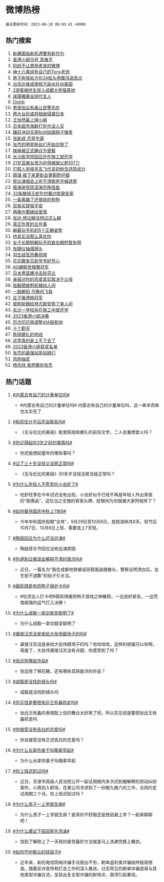 # 微博热榜

`最后更新时间：2023-08-28 06:03:41 +0800`

## 热门搜索

1. [新疆面临新机遇要有新作为](https://m.weibo.cn/search?containerid=100103type%3D1%26t%3D10%26q%3D%23%E6%96%B0%E7%96%86%E9%9D%A2%E4%B8%B4%E6%96%B0%E6%9C%BA%E9%81%87%E8%A6%81%E6%9C%89%E6%96%B0%E4%BD%9C%E4%B8%BA%23&stream_entry_id=51&isnewpage=1&extparam=seat%3D1%26stream_entry_id%3D51%26pos%3D0%26cate%3D10103%26c_type%3D51%26filter_type%3Drealtimehot%26dgr%3D0%26display_time%3D1693173819%26pre_seqid%3D1693173819471018434179&luicode=10000011&lfid=106003type%253D25%2526t%253D3%2526disable_hot%253D1%2526filter_type%253Drealtimehot)
1. [香港小姐10号 意难平](https://m.weibo.cn/search?containerid=100103type%3D1%26t%3D10%26q%3D%E9%A6%99%E6%B8%AF%E5%B0%8F%E5%A7%9010%E5%8F%B7+%E6%84%8F%E9%9A%BE%E5%B9%B3&stream_entry_id=31&isnewpage=1&extparam=seat%3D1%26filter_type%3Drealtimehot%26realpos%3D1%26pos%3D0%26band_rank%3D1%26c_type%3D31%26cate%3D5001%26lcate%3D5001%26stream_entry_id%3D31%26q%3D%25E9%25A6%2599%25E6%25B8%25AF%25E5%25B0%258F%25E5%25A7%259010%25E5%258F%25B7%2520%25E6%2584%258F%25E9%259A%25BE%25E5%25B9%25B3%26flag%3D2%26dgr%3D0%26display_time%3D1693173819%26pre_seqid%3D1693173819471018434179&luicode=10000011&lfid=106003type%253D25%2526t%253D3%2526disable_hot%253D1%2526filter_type%253Drealtimehot)
1. [妈妈不让周扬青发的微博](https://m.weibo.cn/search?containerid=100103type%3D1%26t%3D10%26q%3D%E5%A6%88%E5%A6%88%E4%B8%8D%E8%AE%A9%E5%91%A8%E6%89%AC%E9%9D%92%E5%8F%91%E7%9A%84%E5%BE%AE%E5%8D%9A&stream_entry_id=31&isnewpage=1&extparam=seat%3D1%26filter_type%3Drealtimehot%26realpos%3D2%26pos%3D1%26band_rank%3D2%26c_type%3D31%26cate%3D5001%26lcate%3D5001%26stream_entry_id%3D31%26q%3D%25E5%25A6%2588%25E5%25A6%2588%25E4%25B8%258D%25E8%25AE%25A9%25E5%2591%25A8%25E6%2589%25AC%25E9%259D%2592%25E5%258F%2591%25E7%259A%2584%25E5%25BE%25AE%25E5%258D%259A%26flag%3D2%26dgr%3D0%26display_time%3D1693173819%26pre_seqid%3D1693173819471018434179&luicode=10000011&lfid=106003type%253D25%2526t%253D3%2526disable_hot%253D1%2526filter_type%253Drealtimehot)
1. [神十六乘组有自己的Tony老师](https://m.weibo.cn/search?containerid=100103type%3D1%26t%3D10%26q%3D%23%E7%A5%9E%E5%8D%81%E5%85%AD%E4%B9%98%E7%BB%84%E6%9C%89%E8%87%AA%E5%B7%B1%E7%9A%84Tony%E8%80%81%E5%B8%88%23&stream_entry_id=31&isnewpage=1&extparam=seat%3D1%26filter_type%3Drealtimehot%26realpos%3D3%26pos%3D2%26band_rank%3D3%26c_type%3D31%26cate%3D5001%26lcate%3D5001%26stream_entry_id%3D31%26q%3D%2523%25E7%25A5%259E%25E5%258D%2581%25E5%2585%25AD%25E4%25B9%2598%25E7%25BB%2584%25E6%259C%2589%25E8%2587%25AA%25E5%25B7%25B1%25E7%259A%2584Tony%25E8%2580%2581%25E5%25B8%2588%2523%26flag%3D0%26dgr%3D0%26display_time%3D1693173819%26pre_seqid%3D1693173819471018434179&luicode=10000011&lfid=106003type%253D25%2526t%253D3%2526disable_hot%253D1%2526filter_type%253Drealtimehot)
1. [男子称按处方吃24粒头孢腹泻进急诊](https://m.weibo.cn/search?containerid=100103type%3D1%26t%3D10%26q%3D%23%E7%94%B7%E5%AD%90%E7%A7%B0%E6%8C%89%E5%A4%84%E6%96%B9%E5%90%8324%E7%B2%92%E5%A4%B4%E5%AD%A2%E8%85%B9%E6%B3%BB%E8%BF%9B%E6%80%A5%E8%AF%8A%23&stream_entry_id=31&isnewpage=1&extparam=seat%3D1%26filter_type%3Drealtimehot%26realpos%3D4%26pos%3D3%26band_rank%3D4%26c_type%3D31%26cate%3D5001%26lcate%3D5001%26stream_entry_id%3D31%26q%3D%2523%25E7%2594%25B7%25E5%25AD%2590%25E7%25A7%25B0%25E6%258C%2589%25E5%25A4%2584%25E6%2596%25B9%25E5%2590%258324%25E7%25B2%2592%25E5%25A4%25B4%25E5%25AD%25A2%25E8%2585%25B9%25E6%25B3%25BB%25E8%25BF%259B%25E6%2580%25A5%25E8%25AF%258A%2523%26flag%3D0%26dgr%3D0%26display_time%3D1693173819%26pre_seqid%3D1693173819471018434179&luicode=10000011&lfid=106003type%253D25%2526t%253D3%2526disable_hot%253D1%2526filter_type%253Drealtimehot)
1. [台风达维或使核污染水扑向美国](https://m.weibo.cn/search?containerid=100103type%3D1%26t%3D10%26q%3D%23%E5%8F%B0%E9%A3%8E%E8%BE%BE%E7%BB%B4%E6%88%96%E4%BD%BF%E6%A0%B8%E6%B1%A1%E6%9F%93%E6%B0%B4%E6%89%91%E5%90%91%E7%BE%8E%E5%9B%BD%23&stream_entry_id=31&isnewpage=1&extparam=seat%3D1%26filter_type%3Drealtimehot%26realpos%3D5%26pos%3D4%26band_rank%3D5%26c_type%3D31%26cate%3D5001%26lcate%3D5001%26stream_entry_id%3D31%26q%3D%2523%25E5%258F%25B0%25E9%25A3%258E%25E8%25BE%25BE%25E7%25BB%25B4%25E6%2588%2596%25E4%25BD%25BF%25E6%25A0%25B8%25E6%25B1%25A1%25E6%259F%2593%25E6%25B0%25B4%25E6%2589%2591%25E5%2590%2591%25E7%25BE%258E%25E5%259B%25BD%2523%26flag%3D0%26dgr%3D0%26display_time%3D1693173819%26pre_seqid%3D1693173819471018434179&luicode=10000011&lfid=106003type%253D25%2526t%253D3%2526disable_hot%253D1%2526filter_type%253Drealtimehot)
1. [2游客被终生禁入成都大熊猫基地](https://m.weibo.cn/search?containerid=100103type%3D1%26t%3D10%26q%3D%232%E6%B8%B8%E5%AE%A2%E8%A2%AB%E7%BB%88%E7%94%9F%E7%A6%81%E5%85%A5%E6%88%90%E9%83%BD%E5%A4%A7%E7%86%8A%E7%8C%AB%E5%9F%BA%E5%9C%B0%23&stream_entry_id=31&isnewpage=1&extparam=seat%3D1%26filter_type%3Drealtimehot%26realpos%3D6%26pos%3D5%26band_rank%3D6%26c_type%3D31%26cate%3D5001%26lcate%3D5001%26stream_entry_id%3D31%26q%3D%25232%25E6%25B8%25B8%25E5%25AE%25A2%25E8%25A2%25AB%25E7%25BB%2588%25E7%2594%259F%25E7%25A6%2581%25E5%2585%25A5%25E6%2588%2590%25E9%2583%25BD%25E5%25A4%25A7%25E7%2586%258A%25E7%258C%25AB%25E5%259F%25BA%25E5%259C%25B0%2523%26flag%3D0%26dgr%3D0%26display_time%3D1693173819%26pre_seqid%3D1693173819471018434179&luicode=10000011&lfid=106003type%253D25%2526t%253D3%2526disable_hot%253D1%2526filter_type%253Drealtimehot)
1. [戚薇雅鹿全球代言人](https://m.weibo.cn/search?containerid=100103type%3D1%26t%3D10%26q%3D%23%E6%88%9A%E8%96%87%E9%9B%85%E9%B9%BF%E5%85%A8%E7%90%83%E4%BB%A3%E8%A8%80%E4%BA%BA%23&stream_entry_id=31&isnewpage=1&extparam=seat%3D1%26adid%3D200669%26pos%3D6%26band_rank%3D7%26c_type%3D31%26is_ad_pos%3D1%26cate%3D5001%26lcate%3D5001%26topic_ad%3D1%26filter_type%3Drealtimehot%26stream_entry_id%3D31%26q%3D%2523%25E6%2588%259A%25E8%2596%2587%25E9%259B%2585%25E9%25B9%25BF%25E5%2585%25A8%25E7%2590%2583%25E4%25BB%25A3%25E8%25A8%2580%25E4%25BA%25BA%2523%26dgr%3D0%26display_time%3D1693173819%26pre_seqid%3D1693173819471018434179&luicode=10000011&lfid=106003type%253D25%2526t%253D3%2526disable_hot%253D1%2526filter_type%253Drealtimehot)
1. [Doinb](https://m.weibo.cn/search?containerid=100103type%3D1%26t%3D10%26q%3DDoinb&stream_entry_id=31&isnewpage=1&extparam=seat%3D1%26filter_type%3Drealtimehot%26realpos%3D7%26pos%3D7%26band_rank%3D7%26c_type%3D31%26cate%3D5001%26lcate%3D5001%26stream_entry_id%3D31%26q%3DDoinb%26flag%3D0%26dgr%3D0%26display_time%3D1693173819%26pre_seqid%3D1693173819471018434179&luicode=10000011&lfid=106003type%253D25%2526t%253D3%2526disable_hot%253D1%2526filter_type%253Drealtimehot)
1. [男孩怕瓜有毒让民警先吃](https://m.weibo.cn/search?containerid=100103type%3D1%26t%3D10%26q%3D%23%E7%94%B7%E5%AD%A9%E6%80%95%E7%93%9C%E6%9C%89%E6%AF%92%E8%AE%A9%E6%B0%91%E8%AD%A6%E5%85%88%E5%90%83%23&stream_entry_id=31&isnewpage=1&extparam=seat%3D1%26filter_type%3Drealtimehot%26realpos%3D8%26pos%3D8%26band_rank%3D8%26c_type%3D31%26cate%3D5001%26lcate%3D5001%26stream_entry_id%3D31%26q%3D%2523%25E7%2594%25B7%25E5%25AD%25A9%25E6%2580%2595%25E7%2593%259C%25E6%259C%2589%25E6%25AF%2592%25E8%25AE%25A9%25E6%25B0%2591%25E8%25AD%25A6%25E5%2585%2588%25E5%2590%2583%2523%26flag%3D32768%26dgr%3D0%26display_time%3D1693173819%26pre_seqid%3D1693173819471018434179&luicode=10000011&lfid=106003type%253D25%2526t%253D3%2526disable_hot%253D1%2526filter_type%253Drealtimehot)
1. [两大台风或将相继侵袭日本](https://m.weibo.cn/search?containerid=100103type%3D1%26t%3D10%26q%3D%23%E4%B8%A4%E5%A4%A7%E5%8F%B0%E9%A3%8E%E6%88%96%E5%B0%86%E7%9B%B8%E7%BB%A7%E4%BE%B5%E8%A2%AD%E6%97%A5%E6%9C%AC%23&stream_entry_id=31&isnewpage=1&extparam=seat%3D1%26filter_type%3Drealtimehot%26realpos%3D9%26pos%3D9%26band_rank%3D9%26c_type%3D31%26cate%3D5001%26lcate%3D5001%26stream_entry_id%3D31%26q%3D%2523%25E4%25B8%25A4%25E5%25A4%25A7%25E5%258F%25B0%25E9%25A3%258E%25E6%2588%2596%25E5%25B0%2586%25E7%259B%25B8%25E7%25BB%25A7%25E4%25BE%25B5%25E8%25A2%25AD%25E6%2597%25A5%25E6%259C%25AC%2523%26flag%3D0%26dgr%3D0%26display_time%3D1693173819%26pre_seqid%3D1693173819471018434179&luicode=10000011&lfid=106003type%253D25%2526t%253D3%2526disable_hot%253D1%2526filter_type%253Drealtimehot)
1. [王怡然最上镜小姐](https://m.weibo.cn/search?containerid=100103type%3D1%26t%3D10%26q%3D%23%E7%8E%8B%E6%80%A1%E7%84%B6%E6%9C%80%E4%B8%8A%E9%95%9C%E5%B0%8F%E5%A7%90%23&stream_entry_id=31&isnewpage=1&extparam=seat%3D1%26filter_type%3Drealtimehot%26realpos%3D10%26pos%3D10%26band_rank%3D10%26c_type%3D31%26cate%3D5001%26lcate%3D5001%26stream_entry_id%3D31%26q%3D%2523%25E7%258E%258B%25E6%2580%25A1%25E7%2584%25B6%25E6%259C%2580%25E4%25B8%258A%25E9%2595%259C%25E5%25B0%258F%25E5%25A7%2590%2523%26flag%3D0%26dgr%3D0%26display_time%3D1693173819%26pre_seqid%3D1693173819471018434179&luicode=10000011&lfid=106003type%253D25%2526t%253D3%2526disable_hot%253D1%2526filter_type%253Drealtimehot)
1. [日本超市海鲜打折也没人买](https://m.weibo.cn/search?containerid=100103type%3D1%26t%3D10%26q%3D%23%E6%97%A5%E6%9C%AC%E8%B6%85%E5%B8%82%E6%B5%B7%E9%B2%9C%E6%89%93%E6%8A%98%E4%B9%9F%E6%B2%A1%E4%BA%BA%E4%B9%B0%23&stream_entry_id=31&isnewpage=1&extparam=seat%3D1%26filter_type%3Drealtimehot%26realpos%3D11%26pos%3D11%26band_rank%3D11%26c_type%3D31%26cate%3D5001%26lcate%3D5001%26stream_entry_id%3D31%26q%3D%2523%25E6%2597%25A5%25E6%259C%25AC%25E8%25B6%2585%25E5%25B8%2582%25E6%25B5%25B7%25E9%25B2%259C%25E6%2589%2593%25E6%258A%2598%25E4%25B9%259F%25E6%25B2%25A1%25E4%25BA%25BA%25E4%25B9%25B0%2523%26flag%3D0%26dgr%3D0%26display_time%3D1693173819%26pre_seqid%3D1693173819471018434179&luicode=10000011&lfid=106003type%253D25%2526t%253D3%2526disable_hot%253D1%2526filter_type%253Drealtimehot)
1. [婚前冲动买房杭州姑娘肠子悔青](https://m.weibo.cn/search?containerid=100103type%3D1%26t%3D10%26q%3D%23%E5%A9%9A%E5%89%8D%E5%86%B2%E5%8A%A8%E4%B9%B0%E6%88%BF%E6%9D%AD%E5%B7%9E%E5%A7%91%E5%A8%98%E8%82%A0%E5%AD%90%E6%82%94%E9%9D%92%23&stream_entry_id=31&isnewpage=1&extparam=seat%3D1%26filter_type%3Drealtimehot%26realpos%3D12%26pos%3D12%26band_rank%3D12%26c_type%3D31%26cate%3D5001%26lcate%3D5001%26stream_entry_id%3D31%26q%3D%2523%25E5%25A9%259A%25E5%2589%258D%25E5%2586%25B2%25E5%258A%25A8%25E4%25B9%25B0%25E6%2588%25BF%25E6%259D%25AD%25E5%25B7%259E%25E5%25A7%2591%25E5%25A8%2598%25E8%2582%25A0%25E5%25AD%2590%25E6%2582%2594%25E9%259D%2592%2523%26flag%3D0%26dgr%3D0%26display_time%3D1693173819%26pre_seqid%3D1693173819471018434179&luicode=10000011&lfid=106003type%253D25%2526t%253D3%2526disable_hot%253D1%2526filter_type%253Drealtimehot)
1. [张新成 杰哥牛逼](https://m.weibo.cn/search?containerid=100103type%3D1%26t%3D10%26q%3D%E5%BC%A0%E6%96%B0%E6%88%90+%E6%9D%B0%E5%93%A5%E7%89%9B%E9%80%BC&stream_entry_id=31&isnewpage=1&extparam=seat%3D1%26filter_type%3Drealtimehot%26realpos%3D13%26pos%3D13%26band_rank%3D13%26c_type%3D31%26cate%3D5001%26lcate%3D5001%26stream_entry_id%3D31%26q%3D%25E5%25BC%25A0%25E6%2596%25B0%25E6%2588%2590%2520%25E6%259D%25B0%25E5%2593%25A5%25E7%2589%259B%25E9%2580%25BC%26flag%3D0%26dgr%3D0%26display_time%3D1693173819%26pre_seqid%3D1693173819471018434179&luicode=10000011&lfid=106003type%253D25%2526t%253D3%2526disable_hot%253D1%2526filter_type%253Drealtimehot)
1. [张杰的明星粉丝们开始合照了](https://m.weibo.cn/search?containerid=100103type%3D1%26t%3D10%26q%3D%23%E5%BC%A0%E6%9D%B0%E7%9A%84%E6%98%8E%E6%98%9F%E7%B2%89%E4%B8%9D%E4%BB%AC%E5%BC%80%E5%A7%8B%E5%90%88%E7%85%A7%E4%BA%86%23&stream_entry_id=31&isnewpage=1&extparam=seat%3D1%26filter_type%3Drealtimehot%26realpos%3D14%26pos%3D14%26band_rank%3D14%26c_type%3D31%26cate%3D5001%26lcate%3D5001%26stream_entry_id%3D31%26q%3D%2523%25E5%25BC%25A0%25E6%259D%25B0%25E7%259A%2584%25E6%2598%258E%25E6%2598%259F%25E7%25B2%2589%25E4%25B8%259D%25E4%25BB%25AC%25E5%25BC%2580%25E5%25A7%258B%25E5%2590%2588%25E7%2585%25A7%25E4%25BA%2586%2523%26flag%3D0%26dgr%3D0%26display_time%3D1693173819%26pre_seqid%3D1693173819471018434179&luicode=10000011&lfid=106003type%253D25%2526t%253D3%2526disable_hot%253D1%2526filter_type%253Drealtimehot)
1. [妹妹被正式确诊为曾毅](https://m.weibo.cn/search?containerid=100103type%3D1%26t%3D10%26q%3D%23%E5%A6%B9%E5%A6%B9%E8%A2%AB%E6%AD%A3%E5%BC%8F%E7%A1%AE%E8%AF%8A%E4%B8%BA%E6%9B%BE%E6%AF%85%23&stream_entry_id=31&isnewpage=1&extparam=seat%3D1%26filter_type%3Drealtimehot%26realpos%3D15%26pos%3D15%26band_rank%3D15%26c_type%3D31%26cate%3D5001%26lcate%3D5001%26stream_entry_id%3D31%26q%3D%2523%25E5%25A6%25B9%25E5%25A6%25B9%25E8%25A2%25AB%25E6%25AD%25A3%25E5%25BC%258F%25E7%25A1%25AE%25E8%25AF%258A%25E4%25B8%25BA%25E6%259B%25BE%25E6%25AF%2585%2523%26flag%3D2%26dgr%3D0%26display_time%3D1693173819%26pre_seqid%3D1693173819471018434179&luicode=10000011&lfid=106003type%253D25%2526t%253D3%2526disable_hot%253D1%2526filter_type%253Drealtimehot)
1. [长沙医学院回应还在施工就开学](https://m.weibo.cn/search?containerid=100103type%3D1%26t%3D10%26q%3D%23%E9%95%BF%E6%B2%99%E5%8C%BB%E5%AD%A6%E9%99%A2%E5%9B%9E%E5%BA%94%E8%BF%98%E5%9C%A8%E6%96%BD%E5%B7%A5%E5%B0%B1%E5%BC%80%E5%AD%A6%23&stream_entry_id=31&isnewpage=1&extparam=seat%3D1%26filter_type%3Drealtimehot%26realpos%3D16%26pos%3D16%26band_rank%3D16%26c_type%3D31%26cate%3D5001%26lcate%3D5001%26stream_entry_id%3D31%26q%3D%2523%25E9%2595%25BF%25E6%25B2%2599%25E5%258C%25BB%25E5%25AD%25A6%25E9%2599%25A2%25E5%259B%259E%25E5%25BA%2594%25E8%25BF%2598%25E5%259C%25A8%25E6%2596%25BD%25E5%25B7%25A5%25E5%25B0%25B1%25E5%25BC%2580%25E5%25AD%25A6%2523%26flag%3D0%26dgr%3D0%26display_time%3D1693173819%26pre_seqid%3D1693173819471018434179&luicode=10000011&lfid=106003type%253D25%2526t%253D3%2526disable_hot%253D1%2526filter_type%253Drealtimehot)
1. [21岁亚裔女孩为护母被继父刺107刀](https://m.weibo.cn/search?containerid=100103type%3D1%26t%3D10%26q%3D%2321%E5%B2%81%E4%BA%9A%E8%A3%94%E5%A5%B3%E5%AD%A9%E4%B8%BA%E6%8A%A4%E6%AF%8D%E8%A2%AB%E7%BB%A7%E7%88%B6%E5%88%BA107%E5%88%80%23&stream_entry_id=31&isnewpage=1&extparam=seat%3D1%26filter_type%3Drealtimehot%26realpos%3D17%26pos%3D17%26band_rank%3D17%26c_type%3D31%26cate%3D5001%26lcate%3D5001%26stream_entry_id%3D31%26q%3D%252321%25E5%25B2%2581%25E4%25BA%259A%25E8%25A3%2594%25E5%25A5%25B3%25E5%25AD%25A9%25E4%25B8%25BA%25E6%258A%25A4%25E6%25AF%258D%25E8%25A2%25AB%25E7%25BB%25A7%25E7%2588%25B6%25E5%2588%25BA107%25E5%2588%2580%2523%26flag%3D0%26dgr%3D0%26display_time%3D1693173819%26pre_seqid%3D1693173819471018434179&luicode=10000011&lfid=106003type%253D25%2526t%253D3%2526disable_hot%253D1%2526filter_type%253Drealtimehot)
1. [打假人举报辛吉飞代言奶粉含违禁成分](https://m.weibo.cn/search?containerid=100103type%3D1%26t%3D10%26q%3D%23%E6%89%93%E5%81%87%E4%BA%BA%E4%B8%BE%E6%8A%A5%E8%BE%9B%E5%90%89%E9%A3%9E%E4%BB%A3%E8%A8%80%E5%A5%B6%E7%B2%89%E5%90%AB%E8%BF%9D%E7%A6%81%E6%88%90%E5%88%86%23&stream_entry_id=31&isnewpage=1&extparam=seat%3D1%26filter_type%3Drealtimehot%26realpos%3D18%26pos%3D18%26band_rank%3D18%26c_type%3D31%26cate%3D5001%26lcate%3D5001%26stream_entry_id%3D31%26q%3D%2523%25E6%2589%2593%25E5%2581%2587%25E4%25BA%25BA%25E4%25B8%25BE%25E6%258A%25A5%25E8%25BE%259B%25E5%2590%2589%25E9%25A3%259E%25E4%25BB%25A3%25E8%25A8%2580%25E5%25A5%25B6%25E7%25B2%2589%25E5%2590%25AB%25E8%25BF%259D%25E7%25A6%2581%25E6%2588%2590%25E5%2588%2586%2523%26flag%3D1%26dgr%3D0%26display_time%3D1693173819%26pre_seqid%3D1693173819471018434179&luicode=10000011&lfid=106003type%253D25%2526t%253D3%2526disable_hot%253D1%2526filter_type%253Drealtimehot)
1. [顾漫 接下来更新会更斟酌仔细](https://m.weibo.cn/search?containerid=100103type%3D1%26t%3D10%26q%3D%E9%A1%BE%E6%BC%AB+%E6%8E%A5%E4%B8%8B%E6%9D%A5%E6%9B%B4%E6%96%B0%E4%BC%9A%E6%9B%B4%E6%96%9F%E9%85%8C%E4%BB%94%E7%BB%86&stream_entry_id=31&isnewpage=1&extparam=seat%3D1%26filter_type%3Drealtimehot%26realpos%3D19%26pos%3D19%26band_rank%3D19%26c_type%3D31%26cate%3D5001%26lcate%3D5001%26stream_entry_id%3D31%26q%3D%25E9%25A1%25BE%25E6%25BC%25AB%2520%25E6%258E%25A5%25E4%25B8%258B%25E6%259D%25A5%25E6%259B%25B4%25E6%2596%25B0%25E4%25BC%259A%25E6%259B%25B4%25E6%2596%259F%25E9%2585%258C%25E4%25BB%2594%25E7%25BB%2586%26flag%3D0%26dgr%3D0%26display_time%3D1693173819%26pre_seqid%3D1693173819471018434179&luicode=10000011&lfid=106003type%253D25%2526t%253D3%2526disable_hot%253D1%2526filter_type%253Drealtimehot)
1. [观众演唱会上听不清歌声齐喊退票](https://m.weibo.cn/search?containerid=100103type%3D1%26t%3D10%26q%3D%23%E8%A7%82%E4%BC%97%E6%BC%94%E5%94%B1%E4%BC%9A%E4%B8%8A%E5%90%AC%E4%B8%8D%E6%B8%85%E6%AD%8C%E5%A3%B0%E9%BD%90%E5%96%8A%E9%80%80%E7%A5%A8%23&stream_entry_id=31&isnewpage=1&extparam=seat%3D1%26filter_type%3Drealtimehot%26realpos%3D20%26pos%3D20%26band_rank%3D20%26c_type%3D31%26cate%3D5001%26lcate%3D5001%26stream_entry_id%3D31%26q%3D%2523%25E8%25A7%2582%25E4%25BC%2597%25E6%25BC%2594%25E5%2594%25B1%25E4%25BC%259A%25E4%25B8%258A%25E5%2590%25AC%25E4%25B8%258D%25E6%25B8%2585%25E6%25AD%258C%25E5%25A3%25B0%25E9%25BD%2590%25E5%2596%258A%25E9%2580%2580%25E7%25A5%25A8%2523%26flag%3D0%26dgr%3D0%26display_time%3D1693173819%26pre_seqid%3D1693173819471018434179&luicode=10000011&lfid=106003type%253D25%2526t%253D3%2526disable_hot%253D1%2526filter_type%253Drealtimehot)
1. [俄海岸惊现深海恐怖怪鱼](https://m.weibo.cn/search?containerid=100103type%3D1%26t%3D10%26q%3D%23%E4%BF%84%E6%B5%B7%E5%B2%B8%E6%83%8A%E7%8E%B0%E6%B7%B1%E6%B5%B7%E6%81%90%E6%80%96%E6%80%AA%E9%B1%BC%23&stream_entry_id=31&isnewpage=1&extparam=seat%3D1%26filter_type%3Drealtimehot%26realpos%3D21%26pos%3D21%26band_rank%3D21%26c_type%3D31%26cate%3D5001%26lcate%3D5001%26stream_entry_id%3D31%26q%3D%2523%25E4%25BF%2584%25E6%25B5%25B7%25E5%25B2%25B8%25E6%2583%258A%25E7%258E%25B0%25E6%25B7%25B1%25E6%25B5%25B7%25E6%2581%2590%25E6%2580%2596%25E6%2580%25AA%25E9%25B1%25BC%2523%26flag%3D2%26dgr%3D0%26display_time%3D1693173819%26pre_seqid%3D1693173819471018434179&luicode=10000011&lfid=106003type%253D25%2526t%253D3%2526disable_hot%253D1%2526filter_type%253Drealtimehot)
1. [32条眼镜王蛇在村寨边筑窝安家](https://m.weibo.cn/search?containerid=100103type%3D1%26t%3D10%26q%3D%2332%E6%9D%A1%E7%9C%BC%E9%95%9C%E7%8E%8B%E8%9B%87%E5%9C%A8%E6%9D%91%E5%AF%A8%E8%BE%B9%E7%AD%91%E7%AA%9D%E5%AE%89%E5%AE%B6%23&stream_entry_id=31&isnewpage=1&extparam=seat%3D1%26filter_type%3Drealtimehot%26realpos%3D22%26pos%3D22%26band_rank%3D22%26c_type%3D31%26cate%3D5001%26lcate%3D5001%26stream_entry_id%3D31%26q%3D%252332%25E6%259D%25A1%25E7%259C%25BC%25E9%2595%259C%25E7%258E%258B%25E8%259B%2587%25E5%259C%25A8%25E6%259D%2591%25E5%25AF%25A8%25E8%25BE%25B9%25E7%25AD%2591%25E7%25AA%259D%25E5%25AE%2589%25E5%25AE%25B6%2523%26flag%3D0%26dgr%3D0%26display_time%3D1693173819%26pre_seqid%3D1693173819471018434179&luicode=10000011&lfid=106003type%253D25%2526t%253D3%2526disable_hot%253D1%2526filter_type%253Drealtimehot)
1. [一条离婚了还带娃的狗狗](https://m.weibo.cn/search?containerid=100103type%3D1%26t%3D10%26q%3D%E4%B8%80%E6%9D%A1%E7%A6%BB%E5%A9%9A%E4%BA%86%E8%BF%98%E5%B8%A6%E5%A8%83%E7%9A%84%E7%8B%97%E7%8B%97&stream_entry_id=31&isnewpage=1&extparam=seat%3D1%26filter_type%3Drealtimehot%26realpos%3D23%26pos%3D23%26band_rank%3D23%26c_type%3D31%26cate%3D5001%26lcate%3D5001%26stream_entry_id%3D31%26q%3D%25E4%25B8%2580%25E6%259D%25A1%25E7%25A6%25BB%25E5%25A9%259A%25E4%25BA%2586%25E8%25BF%2598%25E5%25B8%25A6%25E5%25A8%2583%25E7%259A%2584%25E7%258B%2597%25E7%258B%2597%26flag%3D0%26dgr%3D0%26display_time%3D1693173819%26pre_seqid%3D1693173819471018434179&luicode=10000011&lfid=106003type%253D25%2526t%253D3%2526disable_hot%253D1%2526filter_type%253Drealtimehot)
1. [尼格买提报平安](https://m.weibo.cn/search?containerid=100103type%3D1%26t%3D10%26q%3D%23%E5%B0%BC%E6%A0%BC%E4%B9%B0%E6%8F%90%E6%8A%A5%E5%B9%B3%E5%AE%89%23&stream_entry_id=31&isnewpage=1&extparam=seat%3D1%26filter_type%3Drealtimehot%26realpos%3D24%26pos%3D24%26band_rank%3D24%26c_type%3D31%26cate%3D5001%26lcate%3D5001%26stream_entry_id%3D31%26q%3D%2523%25E5%25B0%25BC%25E6%25A0%25BC%25E4%25B9%25B0%25E6%258F%2590%25E6%258A%25A5%25E5%25B9%25B3%25E5%25AE%2589%2523%26flag%3D0%26dgr%3D0%26display_time%3D1693173819%26pre_seqid%3D1693173819471018434179&luicode=10000011&lfid=106003type%253D25%2526t%253D3%2526disable_hot%253D1%2526filter_type%253Drealtimehot)
1. [再晚也要嫁给爱情](https://m.weibo.cn/search?containerid=100103type%3D1%26t%3D10%26q%3D%E5%86%8D%E6%99%9A%E4%B9%9F%E8%A6%81%E5%AB%81%E7%BB%99%E7%88%B1%E6%83%85&stream_entry_id=31&isnewpage=1&extparam=seat%3D1%26filter_type%3Drealtimehot%26realpos%3D25%26pos%3D25%26band_rank%3D25%26c_type%3D31%26cate%3D5001%26lcate%3D5001%26stream_entry_id%3D31%26q%3D%25E5%2586%258D%25E6%2599%259A%25E4%25B9%259F%25E8%25A6%2581%25E5%25AB%2581%25E7%25BB%2599%25E7%2588%25B1%25E6%2583%2585%26flag%3D0%26dgr%3D0%26display_time%3D1693173819%26pre_seqid%3D1693173819471018434179&luicode=10000011&lfid=106003type%253D25%2526t%253D3%2526disable_hot%253D1%2526filter_type%253Drealtimehot)
1. [张远 想过糊没想过这么糊](https://m.weibo.cn/search?containerid=100103type%3D1%26t%3D10%26q%3D%E5%BC%A0%E8%BF%9C+%E6%83%B3%E8%BF%87%E7%B3%8A%E6%B2%A1%E6%83%B3%E8%BF%87%E8%BF%99%E4%B9%88%E7%B3%8A&stream_entry_id=31&isnewpage=1&extparam=seat%3D1%26filter_type%3Drealtimehot%26realpos%3D26%26pos%3D26%26band_rank%3D26%26c_type%3D31%26cate%3D5001%26lcate%3D5001%26stream_entry_id%3D31%26q%3D%25E5%25BC%25A0%25E8%25BF%259C%2520%25E6%2583%25B3%25E8%25BF%2587%25E7%25B3%258A%25E6%25B2%25A1%25E6%2583%25B3%25E8%25BF%2587%25E8%25BF%2599%25E4%25B9%2588%25E7%25B3%258A%26flag%3D0%26dgr%3D0%26display_time%3D1693173819%26pre_seqid%3D1693173819471018434179&luicode=10000011&lfid=106003type%253D25%2526t%253D3%2526disable_hot%253D1%2526filter_type%253Drealtimehot)
1. [真正伤胃的五件事](https://m.weibo.cn/search?containerid=100103type%3D1%26t%3D10%26q%3D%E7%9C%9F%E6%AD%A3%E4%BC%A4%E8%83%83%E7%9A%84%E4%BA%94%E4%BB%B6%E4%BA%8B&stream_entry_id=31&isnewpage=1&extparam=seat%3D1%26filter_type%3Drealtimehot%26realpos%3D27%26pos%3D27%26band_rank%3D27%26c_type%3D31%26cate%3D5001%26lcate%3D5001%26stream_entry_id%3D31%26q%3D%25E7%259C%259F%25E6%25AD%25A3%25E4%25BC%25A4%25E8%2583%2583%25E7%259A%2584%25E4%25BA%2594%25E4%25BB%25B6%25E4%25BA%258B%26flag%3D0%26dgr%3D0%26display_time%3D1693173819%26pre_seqid%3D1693173819471018434179&luicode=10000011&lfid=106003type%253D25%2526t%253D3%2526disable_hot%253D1%2526filter_type%253Drealtimehot)
1. [躺着玩手机的5个正确姿势](https://m.weibo.cn/search?containerid=100103type%3D1%26t%3D10%26q%3D%23%E8%BA%BA%E7%9D%80%E7%8E%A9%E6%89%8B%E6%9C%BA%E7%9A%845%E4%B8%AA%E6%AD%A3%E7%A1%AE%E5%A7%BF%E5%8A%BF%23&stream_entry_id=31&isnewpage=1&extparam=seat%3D1%26filter_type%3Drealtimehot%26realpos%3D28%26pos%3D28%26band_rank%3D28%26c_type%3D31%26cate%3D5001%26lcate%3D5001%26stream_entry_id%3D31%26q%3D%2523%25E8%25BA%25BA%25E7%259D%2580%25E7%258E%25A9%25E6%2589%258B%25E6%259C%25BA%25E7%259A%25845%25E4%25B8%25AA%25E6%25AD%25A3%25E7%25A1%25AE%25E5%25A7%25BF%25E5%258A%25BF%2523%26flag%3D0%26dgr%3D0%26display_time%3D1693173819%26pre_seqid%3D1693173819471018434179&luicode=10000011&lfid=106003type%253D25%2526t%253D3%2526disable_hot%253D1%2526filter_type%253Drealtimehot)
1. [他其实没那么喜欢你](https://m.weibo.cn/search?containerid=100103type%3D1%26t%3D10%26q%3D%E4%BB%96%E5%85%B6%E5%AE%9E%E6%B2%A1%E9%82%A3%E4%B9%88%E5%96%9C%E6%AC%A2%E4%BD%A0&stream_entry_id=31&isnewpage=1&extparam=seat%3D1%26filter_type%3Drealtimehot%26realpos%3D29%26pos%3D29%26band_rank%3D29%26c_type%3D31%26cate%3D5001%26lcate%3D5001%26stream_entry_id%3D31%26q%3D%25E4%25BB%2596%25E5%2585%25B6%25E5%25AE%259E%25E6%25B2%25A1%25E9%2582%25A3%25E4%25B9%2588%25E5%2596%259C%25E6%25AC%25A2%25E4%25BD%25A0%26flag%3D0%26dgr%3D0%26display_time%3D1693173819%26pre_seqid%3D1693173819471018434179&luicode=10000011&lfid=106003type%253D25%2526t%253D3%2526disable_hot%253D1%2526filter_type%253Drealtimehot)
1. [女子长期侧躺玩手机致右眼短暂失明](https://m.weibo.cn/search?containerid=100103type%3D1%26t%3D10%26q%3D%23%E5%A5%B3%E5%AD%90%E9%95%BF%E6%9C%9F%E4%BE%A7%E8%BA%BA%E7%8E%A9%E6%89%8B%E6%9C%BA%E8%87%B4%E5%8F%B3%E7%9C%BC%E7%9F%AD%E6%9A%82%E5%A4%B1%E6%98%8E%23&stream_entry_id=31&isnewpage=1&extparam=seat%3D1%26filter_type%3Drealtimehot%26realpos%3D30%26pos%3D30%26band_rank%3D30%26c_type%3D31%26cate%3D5001%26lcate%3D5001%26stream_entry_id%3D31%26q%3D%2523%25E5%25A5%25B3%25E5%25AD%2590%25E9%2595%25BF%25E6%259C%259F%25E4%25BE%25A7%25E8%25BA%25BA%25E7%258E%25A9%25E6%2589%258B%25E6%259C%25BA%25E8%2587%25B4%25E5%258F%25B3%25E7%259C%25BC%25E7%259F%25AD%25E6%259A%2582%25E5%25A4%25B1%25E6%2598%258E%2523%26flag%3D0%26dgr%3D0%26display_time%3D1693173819%26pre_seqid%3D1693173819471018434179&luicode=10000011&lfid=106003type%253D25%2526t%253D3%2526disable_hot%253D1%2526filter_type%253Drealtimehot)
1. [张婧仪抽烟镜头](https://m.weibo.cn/search?containerid=100103type%3D1%26t%3D10%26q%3D%23%E5%BC%A0%E5%A9%A7%E4%BB%AA%E6%8A%BD%E7%83%9F%E9%95%9C%E5%A4%B4%23&stream_entry_id=31&isnewpage=1&extparam=seat%3D1%26filter_type%3Drealtimehot%26realpos%3D31%26pos%3D31%26band_rank%3D31%26c_type%3D31%26cate%3D5001%26lcate%3D5001%26stream_entry_id%3D31%26q%3D%2523%25E5%25BC%25A0%25E5%25A9%25A7%25E4%25BB%25AA%25E6%258A%25BD%25E7%2583%259F%25E9%2595%259C%25E5%25A4%25B4%2523%26flag%3D0%26dgr%3D0%26display_time%3D1693173819%26pre_seqid%3D1693173819471018434179&luicode=10000011&lfid=106003type%253D25%2526t%253D3%2526disable_hot%253D1%2526filter_type%253Drealtimehot)
1. [羽生结弦热舞视频](https://m.weibo.cn/search?containerid=100103type%3D1%26t%3D10%26q%3D%E7%BE%BD%E7%94%9F%E7%BB%93%E5%BC%A6%E7%83%AD%E8%88%9E%E8%A7%86%E9%A2%91&stream_entry_id=31&isnewpage=1&extparam=seat%3D1%26filter_type%3Drealtimehot%26realpos%3D32%26pos%3D32%26band_rank%3D32%26c_type%3D31%26cate%3D5001%26lcate%3D5001%26stream_entry_id%3D31%26q%3D%25E7%25BE%25BD%25E7%2594%259F%25E7%25BB%2593%25E5%25BC%25A6%25E7%2583%25AD%25E8%2588%259E%25E8%25A7%2586%25E9%25A2%2591%26flag%3D0%26dgr%3D0%26display_time%3D1693173819%26pre_seqid%3D1693173819471018434179&luicode=10000011&lfid=106003type%253D25%2526t%253D3%2526disable_hot%253D1%2526filter_type%253Drealtimehot)
1. [花花醒来见到爷爷好开心](https://m.weibo.cn/search?containerid=100103type%3D1%26t%3D10%26q%3D%E8%8A%B1%E8%8A%B1%E9%86%92%E6%9D%A5%E8%A7%81%E5%88%B0%E7%88%B7%E7%88%B7%E5%A5%BD%E5%BC%80%E5%BF%83&stream_entry_id=31&isnewpage=1&extparam=seat%3D1%26filter_type%3Drealtimehot%26realpos%3D33%26pos%3D33%26band_rank%3D33%26c_type%3D31%26cate%3D5001%26lcate%3D5001%26stream_entry_id%3D31%26q%3D%25E8%258A%25B1%25E8%258A%25B1%25E9%2586%2592%25E6%259D%25A5%25E8%25A7%2581%25E5%2588%25B0%25E7%2588%25B7%25E7%2588%25B7%25E5%25A5%25BD%25E5%25BC%2580%25E5%25BF%2583%26flag%3D0%26dgr%3D0%26display_time%3D1693173819%26pre_seqid%3D1693173819471018434179&luicode=10000011&lfid=106003type%253D25%2526t%253D3%2526disable_hot%253D1%2526filter_type%253Drealtimehot)
1. [AG蝉联世锦赛冠军](https://m.weibo.cn/search?containerid=100103type%3D1%26t%3D10%26q%3D%23AG%E8%9D%89%E8%81%94%E4%B8%96%E9%94%A6%E8%B5%9B%E5%86%A0%E5%86%9B%23&stream_entry_id=31&isnewpage=1&extparam=seat%3D1%26filter_type%3Drealtimehot%26realpos%3D34%26pos%3D34%26band_rank%3D34%26c_type%3D31%26cate%3D5001%26lcate%3D5001%26stream_entry_id%3D31%26q%3D%2523AG%25E8%259D%2589%25E8%2581%2594%25E4%25B8%2596%25E9%2594%25A6%25E8%25B5%259B%25E5%2586%25A0%25E5%2586%259B%2523%26flag%3D0%26dgr%3D0%26display_time%3D1693173819%26pre_seqid%3D1693173819471018434179&luicode=10000011&lfid=106003type%253D25%2526t%253D3%2526disable_hot%253D1%2526filter_type%253Drealtimehot)
1. [日本男篮爆冷击败芬兰](https://m.weibo.cn/search?containerid=100103type%3D1%26t%3D10%26q%3D%23%E6%97%A5%E6%9C%AC%E7%94%B7%E7%AF%AE%E7%88%86%E5%86%B7%E5%87%BB%E8%B4%A5%E8%8A%AC%E5%85%B0%23&stream_entry_id=31&isnewpage=1&extparam=seat%3D1%26filter_type%3Drealtimehot%26realpos%3D35%26pos%3D35%26band_rank%3D35%26c_type%3D31%26cate%3D5001%26lcate%3D5001%26stream_entry_id%3D31%26q%3D%2523%25E6%2597%25A5%25E6%259C%25AC%25E7%2594%25B7%25E7%25AF%25AE%25E7%2588%2586%25E5%2586%25B7%25E5%2587%25BB%25E8%25B4%25A5%25E8%258A%25AC%25E5%2585%25B0%2523%26flag%3D0%26dgr%3D0%26display_time%3D1693173819%26pre_seqid%3D1693173819471018434179&luicode=10000011&lfid=106003type%253D25%2526t%253D3%2526disable_hot%253D1%2526filter_type%253Drealtimehot)
1. [亲戚对你的态度其实取决于父母](https://m.weibo.cn/search?containerid=100103type%3D1%26t%3D10%26q%3D%23%E4%BA%B2%E6%88%9A%E5%AF%B9%E4%BD%A0%E7%9A%84%E6%80%81%E5%BA%A6%E5%85%B6%E5%AE%9E%E5%8F%96%E5%86%B3%E4%BA%8E%E7%88%B6%E6%AF%8D%23&stream_entry_id=31&isnewpage=1&extparam=seat%3D1%26filter_type%3Drealtimehot%26realpos%3D36%26pos%3D36%26band_rank%3D36%26c_type%3D31%26cate%3D5001%26lcate%3D5001%26stream_entry_id%3D31%26q%3D%2523%25E4%25BA%25B2%25E6%2588%259A%25E5%25AF%25B9%25E4%25BD%25A0%25E7%259A%2584%25E6%2580%2581%25E5%25BA%25A6%25E5%2585%25B6%25E5%25AE%259E%25E5%258F%2596%25E5%2586%25B3%25E4%25BA%258E%25E7%2588%25B6%25E6%25AF%258D%2523%26flag%3D0%26dgr%3D0%26display_time%3D1693173819%26pre_seqid%3D1693173819471018434179&luicode=10000011&lfid=106003type%253D25%2526t%253D3%2526disable_hot%253D1%2526filter_type%253Drealtimehot)
1. [陆毅晒披荆斩棘四人间](https://m.weibo.cn/search?containerid=100103type%3D1%26t%3D10%26q%3D%23%E9%99%86%E6%AF%85%E6%99%92%E6%8A%AB%E8%8D%86%E6%96%A9%E6%A3%98%E5%9B%9B%E4%BA%BA%E9%97%B4%23&stream_entry_id=31&isnewpage=1&extparam=seat%3D1%26filter_type%3Drealtimehot%26realpos%3D37%26pos%3D37%26band_rank%3D37%26c_type%3D31%26cate%3D5001%26lcate%3D5001%26stream_entry_id%3D31%26q%3D%2523%25E9%2599%2586%25E6%25AF%2585%25E6%2599%2592%25E6%258A%25AB%25E8%258D%2586%25E6%2596%25A9%25E6%25A3%2598%25E5%259B%259B%25E4%25BA%25BA%25E9%2597%25B4%2523%26flag%3D0%26dgr%3D0%26display_time%3D1693173819%26pre_seqid%3D1693173819471018434179&luicode=10000011&lfid=106003type%253D25%2526t%253D3%2526disable_hot%253D1%2526filter_type%253Drealtimehot)
1. [一路朝阳 今晚创飞我](https://m.weibo.cn/search?containerid=100103type%3D1%26t%3D10%26q%3D%E4%B8%80%E8%B7%AF%E6%9C%9D%E9%98%B3+%E4%BB%8A%E6%99%9A%E5%88%9B%E9%A3%9E%E6%88%91&stream_entry_id=31&isnewpage=1&extparam=seat%3D1%26filter_type%3Drealtimehot%26realpos%3D38%26pos%3D38%26band_rank%3D38%26c_type%3D31%26cate%3D5001%26lcate%3D5001%26stream_entry_id%3D31%26q%3D%25E4%25B8%2580%25E8%25B7%25AF%25E6%259C%259D%25E9%2598%25B3%2520%25E4%25BB%258A%25E6%2599%259A%25E5%2588%259B%25E9%25A3%259E%25E6%2588%2591%26flag%3D0%26dgr%3D0%26display_time%3D1693173819%26pre_seqid%3D1693173819471018434179&luicode=10000011&lfid=106003type%253D25%2526t%253D3%2526disable_hot%253D1%2526filter_type%253Drealtimehot)
1. [庄子璇港姐冠军](https://m.weibo.cn/search?containerid=100103type%3D1%26t%3D10%26q%3D%E5%BA%84%E5%AD%90%E7%92%87%E6%B8%AF%E5%A7%90%E5%86%A0%E5%86%9B&stream_entry_id=31&isnewpage=1&extparam=seat%3D1%26filter_type%3Drealtimehot%26realpos%3D39%26pos%3D39%26band_rank%3D39%26c_type%3D31%26cate%3D5001%26lcate%3D5001%26stream_entry_id%3D31%26q%3D%25E5%25BA%2584%25E5%25AD%2590%25E7%2592%2587%25E6%25B8%25AF%25E5%25A7%2590%25E5%2586%25A0%25E5%2586%259B%26flag%3D0%26dgr%3D0%26display_time%3D1693173819%26pre_seqid%3D1693173819471018434179&luicode=10000011&lfid=106003type%253D25%2526t%253D3%2526disable_hot%253D1%2526filter_type%253Drealtimehot)
1. [披荆斩棘给林志颖安排了单人间](https://m.weibo.cn/search?containerid=100103type%3D1%26t%3D10%26q%3D%23%E6%8A%AB%E8%8D%86%E6%96%A9%E6%A3%98%E7%BB%99%E6%9E%97%E5%BF%97%E9%A2%96%E5%AE%89%E6%8E%92%E4%BA%86%E5%8D%95%E4%BA%BA%E9%97%B4%23&stream_entry_id=31&isnewpage=1&extparam=seat%3D1%26filter_type%3Drealtimehot%26realpos%3D40%26pos%3D40%26band_rank%3D40%26c_type%3D31%26cate%3D5001%26lcate%3D5001%26stream_entry_id%3D31%26q%3D%2523%25E6%258A%25AB%25E8%258D%2586%25E6%2596%25A9%25E6%25A3%2598%25E7%25BB%2599%25E6%259E%2597%25E5%25BF%2597%25E9%25A2%2596%25E5%25AE%2589%25E6%258E%2592%25E4%25BA%2586%25E5%258D%2595%25E4%25BA%25BA%25E9%2597%25B4%2523%26flag%3D0%26dgr%3D0%26display_time%3D1693173819%26pre_seqid%3D1693173819471018434179&luicode=10000011&lfid=106003type%253D25%2526t%253D3%2526disable_hot%253D1%2526filter_type%253Drealtimehot)
1. [长沙一学校尚在施工中就开学](https://m.weibo.cn/search?containerid=100103type%3D1%26t%3D10%26q%3D%23%E9%95%BF%E6%B2%99%E4%B8%80%E5%AD%A6%E6%A0%A1%E5%B0%9A%E5%9C%A8%E6%96%BD%E5%B7%A5%E4%B8%AD%E5%B0%B1%E5%BC%80%E5%AD%A6%23&stream_entry_id=31&isnewpage=1&extparam=seat%3D1%26filter_type%3Drealtimehot%26realpos%3D41%26pos%3D41%26band_rank%3D41%26c_type%3D31%26cate%3D5001%26lcate%3D5001%26stream_entry_id%3D31%26q%3D%2523%25E9%2595%25BF%25E6%25B2%2599%25E4%25B8%2580%25E5%25AD%25A6%25E6%25A0%25A1%25E5%25B0%259A%25E5%259C%25A8%25E6%2596%25BD%25E5%25B7%25A5%25E4%25B8%25AD%25E5%25B0%25B1%25E5%25BC%2580%25E5%25AD%25A6%2523%26flag%3D1%26dgr%3D0%26display_time%3D1693173819%26pre_seqid%3D1693173819471018434179&luicode=10000011&lfid=106003type%253D25%2526t%253D3%2526disable_hot%253D1%2526filter_type%253Drealtimehot)
1. [2023香港小姐决赛](https://m.weibo.cn/search?containerid=100103type%3D1%26t%3D10%26q%3D2023%E9%A6%99%E6%B8%AF%E5%B0%8F%E5%A7%90%E5%86%B3%E8%B5%9B&stream_entry_id=31&isnewpage=1&extparam=seat%3D1%26filter_type%3Drealtimehot%26realpos%3D42%26pos%3D42%26band_rank%3D42%26c_type%3D31%26cate%3D5001%26lcate%3D5001%26stream_entry_id%3D31%26q%3D2023%25E9%25A6%2599%25E6%25B8%25AF%25E5%25B0%258F%25E5%25A7%2590%25E5%2586%25B3%25E8%25B5%259B%26flag%3D0%26dgr%3D0%26display_time%3D1693173819%26pre_seqid%3D1693173819471018434179&luicode=10000011&lfid=106003type%253D25%2526t%253D3%2526disable_hot%253D1%2526filter_type%253Drealtimehot)
1. [历次印花税调整对A股影响](https://m.weibo.cn/search?containerid=100103type%3D1%26t%3D10%26q%3D%23%E5%8E%86%E6%AC%A1%E5%8D%B0%E8%8A%B1%E7%A8%8E%E8%B0%83%E6%95%B4%E5%AF%B9A%E8%82%A1%E5%BD%B1%E5%93%8D%23&stream_entry_id=31&isnewpage=1&extparam=seat%3D1%26filter_type%3Drealtimehot%26realpos%3D43%26pos%3D43%26band_rank%3D43%26c_type%3D31%26cate%3D5001%26lcate%3D5001%26stream_entry_id%3D31%26q%3D%2523%25E5%258E%2586%25E6%25AC%25A1%25E5%258D%25B0%25E8%258A%25B1%25E7%25A8%258E%25E8%25B0%2583%25E6%2595%25B4%25E5%25AF%25B9A%25E8%2582%25A1%25E5%25BD%25B1%25E5%2593%258D%2523%26flag%3D0%26dgr%3D0%26display_time%3D1693173819%26pre_seqid%3D1693173819471018434179&luicode=10000011&lfid=106003type%253D25%2526t%253D3%2526disable_hot%253D1%2526filter_type%253Drealtimehot)
1. [十个勤天](https://m.weibo.cn/search?containerid=100103type%3D1%26t%3D10%26q%3D%23%E5%8D%81%E4%B8%AA%E5%8B%A4%E5%A4%A9%23&stream_entry_id=31&isnewpage=1&extparam=seat%3D1%26filter_type%3Drealtimehot%26realpos%3D44%26pos%3D44%26band_rank%3D44%26c_type%3D31%26cate%3D5001%26lcate%3D5001%26stream_entry_id%3D31%26q%3D%2523%25E5%258D%2581%25E4%25B8%25AA%25E5%258B%25A4%25E5%25A4%25A9%2523%26flag%3D0%26dgr%3D0%26display_time%3D1693173819%26pre_seqid%3D1693173819471018434179&luicode=10000011&lfid=106003type%253D25%2526t%253D3%2526disable_hot%253D1%2526filter_type%253Drealtimehot)
1. [陈晓娜扎的吻戏](https://m.weibo.cn/search?containerid=100103type%3D1%26t%3D10%26q%3D%23%E9%99%88%E6%99%93%E5%A8%9C%E6%89%8E%E7%9A%84%E5%90%BB%E6%88%8F%23&stream_entry_id=31&isnewpage=1&extparam=seat%3D1%26filter_type%3Drealtimehot%26realpos%3D45%26pos%3D45%26band_rank%3D45%26c_type%3D31%26cate%3D5001%26lcate%3D5001%26stream_entry_id%3D31%26q%3D%2523%25E9%2599%2588%25E6%2599%2593%25E5%25A8%259C%25E6%2589%258E%25E7%259A%2584%25E5%2590%25BB%25E6%2588%258F%2523%26flag%3D0%26dgr%3D0%26display_time%3D1693173819%26pre_seqid%3D1693173819471018434179&luicode=10000011&lfid=106003type%253D25%2526t%253D3%2526disable_hot%253D1%2526filter_type%253Drealtimehot)
1. [这学真的是上不下去了](https://m.weibo.cn/search?containerid=100103type%3D1%26t%3D10%26q%3D%E8%BF%99%E5%AD%A6%E7%9C%9F%E7%9A%84%E6%98%AF%E4%B8%8A%E4%B8%8D%E4%B8%8B%E5%8E%BB%E4%BA%86&stream_entry_id=31&isnewpage=1&extparam=seat%3D1%26filter_type%3Drealtimehot%26realpos%3D46%26pos%3D46%26band_rank%3D46%26c_type%3D31%26cate%3D5001%26lcate%3D5001%26stream_entry_id%3D31%26q%3D%25E8%25BF%2599%25E5%25AD%25A6%25E7%259C%259F%25E7%259A%2584%25E6%2598%25AF%25E4%25B8%258A%25E4%25B8%258D%25E4%25B8%258B%25E5%258E%25BB%25E4%25BA%2586%26flag%3D0%26dgr%3D0%26display_time%3D1693173819%26pre_seqid%3D1693173819471018434179&luicode=10000011&lfid=106003type%253D25%2526t%253D3%2526disable_hot%253D1%2526filter_type%253Drealtimehot)
1. [2023香港小姐获奖名单](https://m.weibo.cn/search?containerid=100103type%3D1%26t%3D10%26q%3D%232023%E9%A6%99%E6%B8%AF%E5%B0%8F%E5%A7%90%E8%8E%B7%E5%A5%96%E5%90%8D%E5%8D%95%23&stream_entry_id=31&isnewpage=1&extparam=seat%3D1%26filter_type%3Drealtimehot%26realpos%3D47%26pos%3D47%26band_rank%3D47%26c_type%3D31%26cate%3D5001%26lcate%3D5001%26stream_entry_id%3D31%26q%3D%25232023%25E9%25A6%2599%25E6%25B8%25AF%25E5%25B0%258F%25E5%25A7%2590%25E8%258E%25B7%25E5%25A5%2596%25E5%2590%258D%25E5%258D%2595%2523%26flag%3D0%26dgr%3D0%26display_time%3D1693173819%26pre_seqid%3D1693173819471018434179&luicode=10000011&lfid=106003type%253D25%2526t%253D3%2526disable_hot%253D1%2526filter_type%253Drealtimehot)
1. [张杰的最强站哥站姐们](https://m.weibo.cn/search?containerid=100103type%3D1%26t%3D10%26q%3D%23%E5%BC%A0%E6%9D%B0%E7%9A%84%E6%9C%80%E5%BC%BA%E7%AB%99%E5%93%A5%E7%AB%99%E5%A7%90%E4%BB%AC%23&stream_entry_id=31&isnewpage=1&extparam=seat%3D1%26filter_type%3Drealtimehot%26realpos%3D48%26pos%3D48%26band_rank%3D48%26c_type%3D31%26cate%3D5001%26lcate%3D5001%26stream_entry_id%3D31%26q%3D%2523%25E5%25BC%25A0%25E6%259D%25B0%25E7%259A%2584%25E6%259C%2580%25E5%25BC%25BA%25E7%25AB%2599%25E5%2593%25A5%25E7%25AB%2599%25E5%25A7%2590%25E4%25BB%25AC%2523%26flag%3D0%26dgr%3D0%26display_time%3D1693173819%26pre_seqid%3D1693173819471018434179&luicode=10000011&lfid=106003type%253D25%2526t%253D3%2526disable_hot%253D1%2526filter_type%253Drealtimehot)
1. [肉肉抽奖](https://m.weibo.cn/search?containerid=100103type%3D1%26t%3D10%26q%3D%E8%82%89%E8%82%89%E6%8A%BD%E5%A5%96&stream_entry_id=31&isnewpage=1&extparam=seat%3D1%26filter_type%3Drealtimehot%26realpos%3D49%26pos%3D49%26band_rank%3D49%26c_type%3D31%26cate%3D5001%26lcate%3D5001%26stream_entry_id%3D31%26q%3D%25E8%2582%2589%25E8%2582%2589%25E6%258A%25BD%25E5%25A5%2596%26flag%3D1%26dgr%3D0%26display_time%3D1693173819%26pre_seqid%3D1693173819471018434179&luicode=10000011&lfid=106003type%253D25%2526t%253D3%2526disable_hot%253D1%2526filter_type%253Drealtimehot)
1. [杨宗纬 我想要听张杰](https://m.weibo.cn/search?containerid=100103type%3D1%26t%3D10%26q%3D%E6%9D%A8%E5%AE%97%E7%BA%AC+%E6%88%91%E6%83%B3%E8%A6%81%E5%90%AC%E5%BC%A0%E6%9D%B0&stream_entry_id=31&isnewpage=1&extparam=seat%3D1%26filter_type%3Drealtimehot%26realpos%3D50%26pos%3D50%26band_rank%3D50%26c_type%3D31%26cate%3D5001%26lcate%3D5001%26stream_entry_id%3D31%26q%3D%25E6%259D%25A8%25E5%25AE%2597%25E7%25BA%25AC%2520%25E6%2588%2591%25E6%2583%25B3%25E8%25A6%2581%25E5%2590%25AC%25E5%25BC%25A0%25E6%259D%25B0%26flag%3D0%26dgr%3D0%26display_time%3D1693173819%26pre_seqid%3D1693173819471018434179&luicode=10000011&lfid=106003type%253D25%2526t%253D3%2526disable_hot%253D1%2526filter_type%253Drealtimehot)

## 热门话题

1. [#内蒙古有自己的计量单位吗#](https://m.weibo.cn/search?containerid=231522type%3D1%26t%3D10%26q%3D%23%E5%86%85%E8%92%99%E5%8F%A4%E6%9C%89%E8%87%AA%E5%B7%B1%E7%9A%84%E8%AE%A1%E9%87%8F%E5%8D%95%E4%BD%8D%E5%90%97%23&stream_entry_id=128&isnewpage=1&extparam=seat%3D1%26lcate%3D5004%26pos%3D1-0-0%26dgr%3D0%26cate%3D5004%26c_type%3D128%26unitid%3D1693148824752%26display_time%3D1693173821%26pre_seqid%3D1693173821644027351194&luicode=10000011&lfid=231648_-_4)
    - #内蒙古有自己的计量单位吗# 
内蒙古有自己的计量单位吗，这一串羊肉串也太实在了

1. [#和前任分手后还会联系吗#](https://m.weibo.cn/search?containerid=231522type%3D1%26t%3D10%26q%3D%23%E5%92%8C%E5%89%8D%E4%BB%BB%E5%88%86%E6%89%8B%E5%90%8E%E8%BF%98%E4%BC%9A%E8%81%94%E7%B3%BB%E5%90%97%23&stream_entry_id=128&isnewpage=1&extparam=seat%3D1%26lcate%3D5004%26pos%3D1-0-1%26dgr%3D0%26cate%3D5004%26c_type%3D128%26unitid%3D1693098711106%26display_time%3D1693173821%26pre_seqid%3D1693173821644027351194&luicode=10000011&lfid=231648_-_4)
    - 《无与伦比的美丽》剧里陈晓和娜扎的前任文学，二人会重燃爱火吗？

1. [#你记得起你3岁之前的事情吗#](https://m.weibo.cn/search?containerid=231522type%3D1%26t%3D10%26q%3D%23%E4%BD%A0%E8%AE%B0%E5%BE%97%E8%B5%B7%E4%BD%A03%E5%B2%81%E4%B9%8B%E5%89%8D%E7%9A%84%E4%BA%8B%E6%83%85%E5%90%97%23&stream_entry_id=128&isnewpage=1&extparam=seat%3D1%26lcate%3D5004%26pos%3D1-0-2%26dgr%3D0%26cate%3D5004%26c_type%3D128%26unitid%3D1693141616567%26display_time%3D1693173821%26pre_seqid%3D1693173821644027351194&luicode=10000011&lfid=231648_-_4)
    - 你还能想起童年的哪些事吗？

1. [#过了三十岁没钱又没房正常吗#](https://m.weibo.cn/search?containerid=231522type%3D1%26t%3D10%26q%3D%23%E8%BF%87%E4%BA%86%E4%B8%89%E5%8D%81%E5%B2%81%E6%B2%A1%E9%92%B1%E5%8F%88%E6%B2%A1%E6%88%BF%E6%AD%A3%E5%B8%B8%E5%90%97%23&stream_entry_id=128&isnewpage=1&extparam=seat%3D1%26lcate%3D5004%26pos%3D1-0-3%26dgr%3D0%26cate%3D5004%26c_type%3D128%26unitid%3D1693008460407%26display_time%3D1693173821%26pre_seqid%3D1693173821644027351194&luicode=10000011&lfid=231648_-_4)
    - 《无与伦比的美丽》30多岁没钱没房没娃正常吗？

1. [#为什么年轻人不愿意吃小龙虾了#](https://m.weibo.cn/search?containerid=231522type%3D1%26t%3D10%26q%3D%23%E4%B8%BA%E4%BB%80%E4%B9%88%E5%B9%B4%E8%BD%BB%E4%BA%BA%E4%B8%8D%E6%84%BF%E6%84%8F%E5%90%83%E5%B0%8F%E9%BE%99%E8%99%BE%E4%BA%86%23&stream_entry_id=128&isnewpage=1&extparam=seat%3D1%26lcate%3D5004%26pos%3D1-0-4%26dgr%3D0%26cate%3D5004%26c_type%3D128%26unitid%3D1693007564864%26display_time%3D1693173821%26pre_seqid%3D1693173821644027351194&luicode=10000011&lfid=231648_-_4)
    - 吃虾旺季在今年迟迟没有出现，小龙虾似乎已经不再是年轻人外出宵夜的“刚需品”，这位当之无愧的宵夜头牌，眨眼间为何就被大家所抛弃了？

1. [#如何看待国庆中秋上7休8#](https://m.weibo.cn/search?containerid=231522type%3D1%26t%3D10%26q%3D%23%E5%A6%82%E4%BD%95%E7%9C%8B%E5%BE%85%E5%9B%BD%E5%BA%86%E4%B8%AD%E7%A7%8B%E4%B8%8A7%E4%BC%918%23&stream_entry_id=128&isnewpage=1&extparam=seat%3D1%26lcate%3D5004%26pos%3D1-0-5%26dgr%3D0%26cate%3D5004%26c_type%3D128%26unitid%3D1693102906983%26display_time%3D1693173821%26pre_seqid%3D1693173821644027351194&luicode=10000011&lfid=231648_-_4)
    - 今年中秋国庆假期“合体”，9月29日至10月6日，放假调休共8天，但节后10月7日、10月8日上班，需要连上7天班。

1. [#陶喆回应为什么还没巡演#](https://m.weibo.cn/search?containerid=231522type%3D1%26t%3D10%26q%3D%23%E9%99%B6%E5%96%86%E5%9B%9E%E5%BA%94%E4%B8%BA%E4%BB%80%E4%B9%88%E8%BF%98%E6%B2%A1%E5%B7%A1%E6%BC%94%23&stream_entry_id=128&isnewpage=1&extparam=seat%3D1%26lcate%3D5004%26pos%3D1-0-6%26dgr%3D0%26cate%3D5004%26c_type%3D128%26unitid%3D1693108003670%26display_time%3D1693173821%26pre_seqid%3D1693173821644027351194&luicode=10000011&lfid=231648_-_4)
    - 陶喆音乐节回应没有巡演原因

1. [#你遇到过被误会解释不清的情况吗#](https://m.weibo.cn/search?containerid=231522type%3D1%26t%3D10%26q%3D%23%E4%BD%A0%E9%81%87%E5%88%B0%E8%BF%87%E8%A2%AB%E8%AF%AF%E4%BC%9A%E8%A7%A3%E9%87%8A%E4%B8%8D%E6%B8%85%E7%9A%84%E6%83%85%E5%86%B5%E5%90%97%23&stream_entry_id=128&isnewpage=1&extparam=seat%3D1%26lcate%3D5004%26pos%3D1-0-7%26dgr%3D0%26cate%3D5004%26c_type%3D128%26unitid%3D1692987151266%26display_time%3D1693173821%26pre_seqid%3D1693173821644027351194&luicode=10000011&lfid=231648_-_4)
    - 近日，一篇名为“我在成都地铁被诬告鞋面装摄像头，警察证明清白后，女生拒不道歉”的帖子引关注。

1. [#薛凯琪是有抓鸭子保护卡吗#](https://m.weibo.cn/search?containerid=231522type%3D1%26t%3D10%26q%3D%23%E8%96%9B%E5%87%AF%E7%90%AA%E6%98%AF%E6%9C%89%E6%8A%93%E9%B8%AD%E5%AD%90%E4%BF%9D%E6%8A%A4%E5%8D%A1%E5%90%97%23&stream_entry_id=128&isnewpage=1&extparam=seat%3D1%26lcate%3D5004%26pos%3D1-0-8%26dgr%3D0%26cate%3D5004%26c_type%3D128%26unitid%3D1693044718501%26display_time%3D1693173821%26pre_seqid%3D1693173821644027351194&luicode=10000011&lfid=231648_-_4)
    - #吃货达人打卡吧#薛凯琪被抓鸭子游戏之神眷顾，一边说好紧张，一边凭借超强的运气打入决赛！

1. [#为什么成毅一拿剑就变聪明了#](https://m.weibo.cn/search?containerid=231522type%3D1%26t%3D10%26q%3D%23%E4%B8%BA%E4%BB%80%E4%B9%88%E6%88%90%E6%AF%85%E4%B8%80%E6%8B%BF%E5%89%91%E5%B0%B1%E5%8F%98%E8%81%AA%E6%98%8E%E4%BA%86%23&stream_entry_id=128&isnewpage=1&extparam=seat%3D1%26lcate%3D5004%26pos%3D1-0-9%26dgr%3D0%26cate%3D5004%26c_type%3D128%26unitid%3D1693041720383%26display_time%3D1693173821%26pre_seqid%3D1693173821644027351194&luicode=10000011&lfid=231648_-_4)
    - 为什么成毅一拿剑就变聪明了

1. [#龚俊汪苏泷是来给大张伟砸场子的吗#](https://m.weibo.cn/search?containerid=231522type%3D1%26t%3D10%26q%3D%23%E9%BE%9A%E4%BF%8A%E6%B1%AA%E8%8B%8F%E6%B3%B7%E6%98%AF%E6%9D%A5%E7%BB%99%E5%A4%A7%E5%BC%A0%E4%BC%9F%E7%A0%B8%E5%9C%BA%E5%AD%90%E7%9A%84%E5%90%97%23&stream_entry_id=128&isnewpage=1&extparam=seat%3D1%26lcate%3D5004%26pos%3D1-0-10%26dgr%3D0%26cate%3D5004%26c_type%3D128%26unitid%3D1693053430816%26display_time%3D1693173821%26pre_seqid%3D1693173821644027351194&luicode=10000011&lfid=231648_-_4)
    - 龚俊汪苏泷是来给大张伟砸场子的吗？哈哈哈哈，这样的祝福可以有啊，简直了，大张伟龚俊汪苏泷有点甜，你感受到了吗？

1. [#张远有哪些作品#](https://m.weibo.cn/search?containerid=231522type%3D1%26t%3D10%26q%3D%23%E5%BC%A0%E8%BF%9C%E6%9C%89%E5%93%AA%E4%BA%9B%E4%BD%9C%E5%93%81%23&stream_entry_id=128&isnewpage=1&extparam=seat%3D1%26lcate%3D5004%26pos%3D1-0-11%26dgr%3D0%26cate%3D5004%26c_type%3D128%26unitid%3D1693141325261%26display_time%3D1693173821%26pre_seqid%3D1693173821644027351194&luicode=10000011&lfid=231648_-_4)
    - 张远除了棉花糖，还有哪些耳熟能详的作品？

1. [#成毅是没找到镜头吗#](https://m.weibo.cn/search?containerid=231522type%3D1%26t%3D10%26q%3D%23%E6%88%90%E6%AF%85%E6%98%AF%E6%B2%A1%E6%89%BE%E5%88%B0%E9%95%9C%E5%A4%B4%E5%90%97%23&stream_entry_id=128&isnewpage=1&extparam=seat%3D1%26lcate%3D5004%26pos%3D1-0-12%26dgr%3D0%26cate%3D5004%26c_type%3D128%26unitid%3D1693037564857%26display_time%3D1693173821%26pre_seqid%3D1693173821644027351194&luicode=10000011&lfid=231648_-_4)
    - 成毅是没找到镜头吗

1. [#苏见信是要把张远王栎鑫抓走吗#](https://m.weibo.cn/search?containerid=231522type%3D1%26t%3D10%26q%3D%23%E8%8B%8F%E8%A7%81%E4%BF%A1%E6%98%AF%E8%A6%81%E6%8A%8A%E5%BC%A0%E8%BF%9C%E7%8E%8B%E6%A0%8E%E9%91%AB%E6%8A%93%E8%B5%B0%E5%90%97%23&stream_entry_id=128&isnewpage=1&extparam=seat%3D1%26lcate%3D5004%26pos%3D1-0-13%26dgr%3D0%26cate%3D5004%26c_type%3D128%26unitid%3D1693026163905%26display_time%3D1693173821%26pre_seqid%3D1693173821644027351194&luicode=10000011&lfid=231648_-_4)
    - 张远王栎鑫的表情配上信的舞台太好笑了吧，所以苏见信是要把张远王栎鑫抓走吗

1. [#你接受没有告白的恋爱吗#](https://m.weibo.cn/search?containerid=231522type%3D1%26t%3D10%26q%3D%23%E4%BD%A0%E6%8E%A5%E5%8F%97%E6%B2%A1%E6%9C%89%E5%91%8A%E7%99%BD%E7%9A%84%E6%81%8B%E7%88%B1%E5%90%97%23&stream_entry_id=128&isnewpage=1&extparam=seat%3D1%26lcate%3D5004%26pos%3D1-0-14%26dgr%3D0%26cate%3D5004%26c_type%3D128%26unitid%3D1693059142543%26display_time%3D1693173821%26pre_seqid%3D1693173821644027351194&luicode=10000011&lfid=231648_-_4)
    - 你会接受没有正式告白的恋爱吗？

1. [#为什么长辈热衷于叫晚辈早起#](https://m.weibo.cn/search?containerid=231522type%3D1%26t%3D10%26q%3D%23%E4%B8%BA%E4%BB%80%E4%B9%88%E9%95%BF%E8%BE%88%E7%83%AD%E8%A1%B7%E4%BA%8E%E5%8F%AB%E6%99%9A%E8%BE%88%E6%97%A9%E8%B5%B7%23&stream_entry_id=128&isnewpage=1&extparam=seat%3D1%26lcate%3D5004%26pos%3D1-0-15%26dgr%3D0%26cate%3D5004%26c_type%3D128%26unitid%3D1693060944084%26display_time%3D1693173821%26pre_seqid%3D1693173821644027351194&luicode=10000011&lfid=231648_-_4)
    - 为什么长辈热衷于叫晚辈早起

1. [#你上班迟到过吗#](https://m.weibo.cn/search?containerid=231522type%3D1%26t%3D10%26q%3D%23%E4%BD%A0%E4%B8%8A%E7%8F%AD%E8%BF%9F%E5%88%B0%E8%BF%87%E5%90%97%23&stream_entry_id=128&isnewpage=1&extparam=seat%3D1%26lcate%3D5004%26pos%3D1-0-16%26dgr%3D0%26cate%3D5004%26c_type%3D128%26unitid%3D1693099311596%26display_time%3D1693173821%26pre_seqid%3D1693173821644027351194&luicode=10000011&lfid=231648_-_4)
    - 近日，天津市高级人民法院公开一起试用期内多次迟到被解聘的劳动纠纷案件。小周初入职场，在某公司寻求到了一份朝九晚六的工作，合同约定试用期三个月。你上班迟到过吗？

1. [#为什么孩子一上学就生病#](https://m.weibo.cn/search?containerid=231522type%3D1%26t%3D10%26q%3D%23%E4%B8%BA%E4%BB%80%E4%B9%88%E5%AD%A9%E5%AD%90%E4%B8%80%E4%B8%8A%E5%AD%A6%E5%B0%B1%E7%94%9F%E7%97%85%23&stream_entry_id=128&isnewpage=1&extparam=seat%3D1%26lcate%3D5004%26pos%3D1-0-17%26dgr%3D0%26cate%3D5004%26c_type%3D128%26unitid%3D1693131090225%26display_time%3D1693173821%26pre_seqid%3D1693173821644027351194&luicode=10000011&lfid=231648_-_4)
    - 为什么孩子一上学就生病？是真的不舒服还是想逃避上学？一起来聊聊吧！

1. [#为什么建议下班回家先洗澡#](https://m.weibo.cn/search?containerid=231522type%3D1%26t%3D10%26q%3D%23%E4%B8%BA%E4%BB%80%E4%B9%88%E5%BB%BA%E8%AE%AE%E4%B8%8B%E7%8F%AD%E5%9B%9E%E5%AE%B6%E5%85%88%E6%B4%97%E6%BE%A1%23&stream_entry_id=128&isnewpage=1&extparam=seat%3D1%26lcate%3D5004%26pos%3D1-0-18%26dgr%3D0%26cate%3D5004%26c_type%3D128%26unitid%3D1693140411523%26display_time%3D1693173821%26pre_seqid%3D1693173821644027351194&luicode=10000011&lfid=231648_-_4)
    - 找到了解除上了一天班的疲劳最好方法就是马上洗漱完换上睡衣。

1. [#如何守护群众的钱袋子#](https://m.weibo.cn/search?containerid=231522type%3D1%26t%3D10%26q%3D%23%E5%A6%82%E4%BD%95%E5%AE%88%E6%8A%A4%E7%BE%A4%E4%BC%97%E7%9A%84%E9%92%B1%E8%A2%8B%E5%AD%90%23&stream_entry_id=128&isnewpage=1&extparam=seat%3D1%26lcate%3D5004%26pos%3D1-0-19%26dgr%3D0%26cate%3D5004%26c_type%3D128%26unitid%3D1693041148677%26display_time%3D1693173821%26pre_seqid%3D1693173821644027351194&luicode=10000011&lfid=231648_-_4)
    - 近年来，新的电信网络诈骗手法层出不穷，刷单返利类诈骗始终稳居榜首。随着反诈宣传和打击工作的深入推进，过去常见的刷单诈骗逐渐与其他类型诈骗合流，呈现出复合型诈骗的新特点，亟须引起重视。

